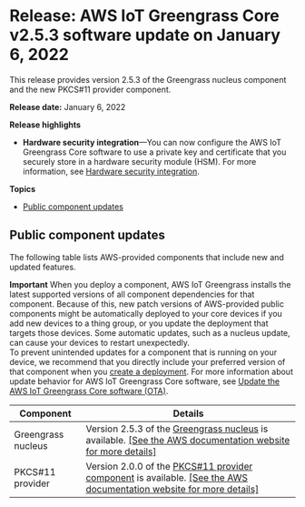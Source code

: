 # Release: AWS IoT Greengrass Core v2\.5\.3 software update on January 6, 2022<a name="greengrass-release-2022-01-06"></a>

This release provides version 2\.5\.3 of the Greengrass nucleus component and the new PKCS\#11 provider component\.

**Release date:** January 6, 2022

**Release highlights**
+ **Hardware security integration**—You can now configure the AWS IoT Greengrass Core software to use a private key and certificate that you securely store in a hardware security module \(HSM\)\. For more information, see [Hardware security integration](hardware-security.md)\.

**Topics**
+ [Public component updates](#greengrass-2022-01-06-components)

## Public component updates<a name="greengrass-2022-01-06-components"></a>

The following table lists AWS\-provided components that include new and updated features\.

**Important**  <a name="component-patch-update-note"></a>
<a name="component-patch-update"></a>When you deploy a component, AWS IoT Greengrass installs the latest supported versions of all component dependencies for that component\. Because of this, new patch versions of AWS\-provided public components might be automatically deployed to your core devices if you add new devices to a thing group, or you update the deployment that targets those devices\. Some automatic updates, such as a nucleus update, can cause your devices to restart unexpectedly\.   
<a name="component-version-pinning"></a>To prevent unintended updates for a component that is running on your device, we recommend that you directly include your preferred version of that component when you [create a deployment](create-deployments.md)\. For more information about update behavior for AWS IoT Greengrass Core software, see [Update the AWS IoT Greengrass Core software \(OTA\)](update-greengrass-core-v2.md)\.


| **Component** | **Details** | 
| --- | --- | 
| Greengrass nucleus |  Version 2\.5\.3 of the [Greengrass nucleus](greengrass-nucleus-component.md) is available\. <a name="changelog-nucleus-2.5.3"></a>[\[See the AWS documentation website for more details\]](http://docs.aws.amazon.com/greengrass/v2/developerguide/greengrass-release-2022-01-06.html)  | 
| PKCS\#11 provider |  Version 2\.0\.0 of the [PKCS\#11 provider component](pkcs11-provider-component.md) is available\. [\[See the AWS documentation website for more details\]](http://docs.aws.amazon.com/greengrass/v2/developerguide/greengrass-release-2022-01-06.html)  | 